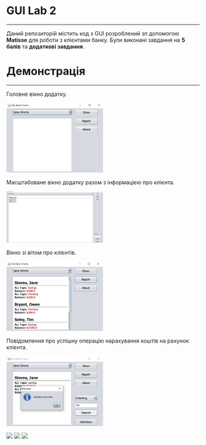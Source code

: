 # GUI Lab 2

---

Даний репозиторій містить код з GUI розроблений зп допомогою **Matisse** для роботи з клієнтами банку. Були виконані завдання на **5 балів** та **додаткові завдання**.

# Демонстрація

---

Головне вікно додатку.

<img src="https://github.com/ppc-ntu-khpi/gui-lab2-35-klas3/blob/master/other/MainScreen.png" width="50%" />

Масштабоване вікно додатку разом з інформацією про клієнта.

<img src="https://github.com/ppc-ntu-khpi/gui-lab2-35-klas3/blob/master/other/ScaledScreen.png" width="50%" />

Вікно зі вітом про клієнтів.

<img src="https://github.com/ppc-ntu-khpi/gui-lab2-35-klas3/blob/master/other/CustomersReport.png" width="50%" />

Повідомлення про успішну операцію нарахування коштів на рахунок клієнта.

<img src="https://github.com/ppc-ntu-khpi/gui-lab2-35-klas3/blob/master/other/SucceededOperation.png" width="50%" />

![](https://img.shields.io/badge/Made%20with-JAVA-red.svg)
![](https://img.shields.io/badge/Made%20with-%20Netbeans-brightgreen.svg)
![](https://img.shields.io/badge/Made%20at-PPC%20NTU%20%22KhPI%22-blue.svg) 
